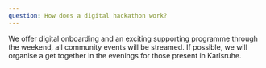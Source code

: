 ```yaml
---
question: How does a digital hackathon work? 
--- 
```

We offer digital onboarding and an exciting supporting programme through the weekend, all community events will be streamed. If possible, we will organise a get together in the evenings for those present in Karlsruhe.
